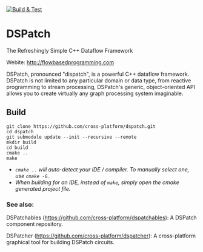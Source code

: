 [![Build & Test](https://github.com/cross-platform/dspatch/actions/workflows/build_and_test.yml/badge.svg)](https://github.com/cross-platform/dspatch/actions/workflows/build_and_test.yml)

# DSPatch

The Refreshingly Simple C++ Dataflow Framework

Webite: http://flowbasedprogramming.com

DSPatch, pronounced "dispatch", is a powerful C++ dataflow framework. DSPatch is not limited to any particular domain or data type, from reactive programming to stream processing, DSPatch's generic, object-oriented API allows you to create virtually any graph processing system imaginable.


## Build

```
git clone https://github.com/cross-platform/dspatch.git
cd dspatch
git submodule update --init --recursive --remote
mkdir build
cd build
cmake ..
make
```

- *`cmake ..` will auto-detect your IDE / compiler. To manually select one, use `cmake -G`.*
- *When building for an IDE, instead of `make`, simply open the cmake generated project file.*


### See also:

DSPatchables (https://github.com/cross-platform/dspatchables): A DSPatch component repository.

DSPatcher (https://github.com/cross-platform/dspatcher): A cross-platform graphical tool for building DSPatch circuits.
